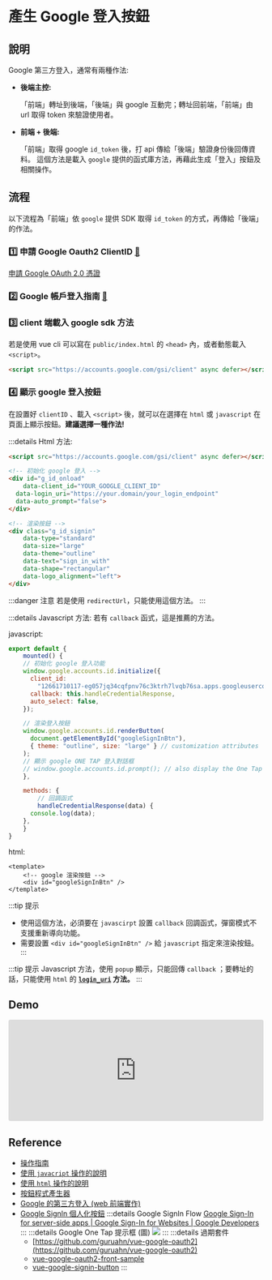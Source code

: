 # 產生 Google 登入按鈕

## 說明
Google 第三方登入，通常有兩種作法: 
- **後端主控:**

  「前端」轉址到後端，「後端」與 google 互動完；轉址回前端，「前端」由 url 取得 token 來驗證使用者。

- **前端 + 後端:**

  「前端」取得 google `id_token` 後，打 api 傳給「後端」驗證身份後回傳資料。
  這個方法是載入 `google` 提供的函式庫方法，再藉此生成「登入」按鈕及相關操作。

## 流程

以下流程為「前端」依 `google` 提供 SDK 取得 `id_token` 的方式，再傳給「後端」的作法。

### 1️⃣ 申請 Google Oauth2 ClientID [🔗](https://www.google.com/url?sa=t&rct=j&q=&esrc=s&source=web&cd=&cad=rja&uact=8&ved=2ahUKEwiC5N3gkfD5AhWdwYsBHZWPC7oQFnoECAcQAQ&url=https%3A%2F%2Fconsole.cloud.google.com%2F%3Fhl%3Dzh-TW&usg=AOvVaw0RuyBPGutNP0dN_EgZVQoy)
[申請 Google OAuth 2.0 憑證](/Browser/google-oauth-client-id)

### 2️⃣ Google 帳戶登入指南 [🔗](https://developers.google.com/identity/gsi/web?hl=zh-tw)

### 3️⃣ client 端載入 google sdk 方法

若是使用 vue cli 可以寫在 `public/index.html` 的 `<head>` 內，或者動態載入 `<script>`。 

```html
<script src="https://accounts.google.com/gsi/client" async defer></script>
```

### 4️⃣ 顯示 google 登入按鈕

在設置好 `clientID` 、載入 `<script>` 後，就可以在選擇在 `html` 或 `javascript` 在頁面上顯示按鈕。**建議選擇一種作法!**

:::details Html 方法:

```html
<script src="https://accounts.google.com/gsi/client" async defer></script>

<!-- 初始化 google 登入 -->
<div id="g_id_onload"
	data-client_id="YOUR_GOOGLE_CLIENT_ID"
  data-login_uri="https://your.domain/your_login_endpoint"
  data-auto_prompt="false">
</div>

<!-- 渲染按鈕 -->
<div class="g_id_signin"
	data-type="standard"
	data-size="large"
	data-theme="outline"
	data-text="sign_in_with"
	data-shape="rectangular"
	data-logo_alignment="left">
</div>
```

:::danger 注意
若是使用 `redirectUrl`，只能使用這個方法。
:::


:::details Javascript 方法:
若有 `callback` 函式，這是推薦的方法。

javascript:
```js {4-9,12-18}
export default {
	mounted() {
    // 初始化 google 登入功能
    window.google.accounts.id.initialize({
      client_id:
        "12661710117-eg057jq34cqfpnv76c3ktrh7lvqb76sa.apps.googleusercontent.com",
      callback: this.handleCredentialResponse,
      auto_select: false,
    });

    // 渲染登入按鈕
    window.google.accounts.id.renderButton(
      document.getElementById("googleSignInBtn"),
      { theme: "outline", size: "large" } // customization attributes
    );
    // 顯示 google ONE TAP 登入對話框
    // window.google.accounts.id.prompt(); // also display the One Tap dialog
	},

	methods: {
		// 回調函式
		handleCredentialResponse(data) {
      console.log(data);
    },
	}
}
```
html:
```html{3}
<template>
	<!-- google 渲染按鈕 -->
	<div id="googleSignInBtn" />
</template>
```
:::tip 提示
  - 使用這個方法，必須要在 `javascirpt` 設置 `callback` 回調函式，彈窗模式不支援重新導向功能。
  - 需要設置 `<div id="googleSignInBtn" />` 給 `javascript` 指定來渲染按鈕。
:::

:::tip 提示
Javascript 方法，使用 `popup` 顯示，只能回傳 `callback` ；要轉址的話，只能使用 `html` 的 **[`login_uri`](https://developers.google.com/identity/gsi/web/reference/js-reference#login_uri) 方法。**
:::

## Demo
<iframe src="https://codesandbox.io/embed/web-google-signin-button-xian-shi-deng-ru-an-niu-s9kxcn?fontsize=14&hidenavigation=1&theme=dark"
   style="width:100%; height:200px; border:0; border-radius: 4px; overflow:hidden;"
   title="[Web] Google SignIn button 顯示登入按鈕"
   allow="accelerometer; ambient-light-sensor; camera; encrypted-media; geolocation; gyroscope; hid; microphone; midi; payment; usb; vr; xr-spatial-tracking"
   sandbox="allow-forms allow-modals allow-popups allow-presentation allow-same-origin allow-scripts"
></iframe>

## Reference
- [操作指南](https://developers.google.com/identity/gsi/web/guides/get-google-api-clientid)
- [使用 `javacript` 操作的說明](https://developers.google.com/identity/gsi/web/reference/js-reference)
- [使用 `html` 操作的說明](https://developers.google.com/identity/gsi/web/reference/html-reference)
- [按鈕程式產生器](https://developers.google.com/identity/gsi/web/tools/configurator)
- [Google 的第三方登入 (web 前端實作)](https://dwatow.github.io/2021/06-15-google-sign-in-oauth/)
- [Google SignIn 個人化按鈕](https://developers.google.com/identity/gsi/web/guides/personalized-button)
:::details Google SignIn Flow
  [Google Sign-In for server-side apps | Google Sign-In for Websites | Google Developers](https://developers.google.com/identity/sign-in/web/server-side-flow?hl=en)
:::
:::details Google One Tap 提示框 (圖)
  ![](/Vue/img/google-auth-one-tap.png)
:::
:::details 過期套件
  - [https://github.com/guruahn/vue-google-oauth2](https://github.com/guruahn/vue-google-oauth2)
  - [vue-google-oauth2-front-sample](https://stupefied-darwin-da9533.netlify.app/)
  - [vue-google-signin-button](https://www.npmjs.com/package/vue-google-signin-button)
:::